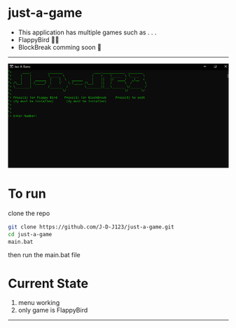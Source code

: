# just-a-game
- This application has multiple games such as . . .
- FlappyBird 🐣🐥 
- BlockBreak comming soon 🧱
----------------
![cp.png](https://github.com/J-D-J123/just-a-game/blob/main/cp.png)
# To run 
clone the repo
```bash
git clone https://github.com/J-D-J123/just-a-game.git
cd just-a-game
main.bat
```
then run the main.bat file 

# Current State
1. menu working
2. only game is FlappyBird
-----------------
